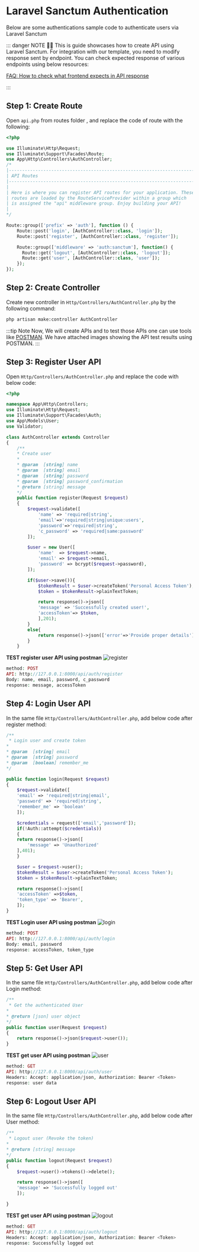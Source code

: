 # Laravel Sanctum Authentication

Below are some authentications sample code to authenticate users via Laravel Sanctum

::: danger NOTE 🙋‍♂️
This is guide showcases how to create API using Laravel Sanctum. For integration with our template, you need to modify response sent by endpoint. You can check expected response of various endpoints using below resources:

[FAQ: How to check what frontend expects in API response](/faq/#how-to-check-what-frontend-expects-in-api-response)

:::

## Step 1: Create Route

Open `api.php` from routes folder , and replace the code of route with the following:

```php
<?php

use Illuminate\Http\Request;
use Illuminate\Support\Facades\Route;
use App\Http\Controllers\AuthController;
/*
|--------------------------------------------------------------------------
| API Routes
|--------------------------------------------------------------------------
|
| Here is where you can register API routes for your application. These
| routes are loaded by the RouteServiceProvider within a group which
| is assigned the "api" middleware group. Enjoy building your API!
|
*/

Route::group(['prefix' => 'auth'], function () {
    Route::post('login', [AuthController::class, 'login']);
    Route::post('register', [AuthController::class, 'register']);

    Route::group(['middleware' => 'auth:sanctum'], function() {
      Route::get('logout', [AuthController::class, 'logout']);
      Route::get('user', [AuthController::class, 'user']);
    });
});
```

## Step 2: Create Controller

Create new controller in `Http/Controllers/AuthController.php` by the following command:

```bash
php artisan make:controller AuthController
```

:::tip Note
Now, We will create APIs and to test those APIs one can use tools like [POSTMAN](https://www.postman.com/downloads/). We have attached images showing the API test results using POSTMAN.
:::

## Step 3: Register User API

Open `Http/Controllers/AuthController.php` and replace the code with below code:

```php
<?php

namespace App\Http\Controllers;
use Illuminate\Http\Request;
use Illuminate\Support\Facades\Auth;
use App\Models\User;
use Validator;

class AuthController extends Controller
{
    /**
    * Create user
    *
    * @param  [string] name
    * @param  [string] email
    * @param  [string] password
    * @param  [string] password_confirmation
    * @return [string] message
    */
    public function register(Request $request)
    {
        $request->validate([
            'name' => 'required|string',
            'email'=>'required|string|unique:users',
            'password'=>'required|string',
            'c_password' => 'required|same:password'
        ]);

        $user = new User([
            'name'  => $request->name,
            'email' => $request->email,
            'password' => bcrypt($request->password),
        ]);

        if($user->save()){
            $tokenResult = $user->createToken('Personal Access Token');
            $token = $tokenResult->plainTextToken;

            return response()->json([
            'message' => 'Successfully created user!',
            'accessToken'=> $token,
            ],201);
        }
        else{
            return response()->json(['error'=>'Provide proper details']);
        }
    }
```

**TEST register user API using postman**
![register](/images/code-examples/sanctum-apis-response/register.jpg)

```php
method: POST
API: http://127.0.0.1:8000/api/auth/register
Body: name, email, password, c_password
response: message, accessToken
```

## Step 4: Login User API

In the same file `Http/Controllers/AuthController.php`, add below code after register method:

```php
/**
 * Login user and create token
*
* @param  [string] email
* @param  [string] password
* @param  [boolean] remember_me
*/

public function login(Request $request)
{
    $request->validate([
    'email' => 'required|string|email',
    'password' => 'required|string',
    'remember_me' => 'boolean'
    ]);

    $credentials = request(['email','password']);
    if(!Auth::attempt($credentials))
    {
    return response()->json([
        'message' => 'Unauthorized'
    ],401);
    }

    $user = $request->user();
    $tokenResult = $user->createToken('Personal Access Token');
    $token = $tokenResult->plainTextToken;

    return response()->json([
    'accessToken' =>$token,
    'token_type' => 'Bearer',
    ]);
}
```

**TEST Login user API using postman**
![login](/images/code-examples/sanctum-apis-response/login.png)

```php
method: POST
API: http://127.0.0.1:8000/api/auth/login
Body: email, password
response: accessToken, token_type
```

## Step 5: Get User API

In the same file `Http/Controllers/AuthController.php`, add below code after Login method:

```php
/**
 * Get the authenticated User
*
* @return [json] user object
*/
public function user(Request $request)
{
    return response()->json($request->user());
}
```

**TEST get user API using postman**
![user](/images/code-examples/sanctum-apis-response/get-user.png)

```php
method: GET
API: http://127.0.0.1:8000/api/auth/user
Headers: Accept: application/json, Authorization: Bearer <Token>
response: user data
```

## Step 6: Logout User API

In the same file `Http/Controllers/AuthController.php`, add below code after User method:

```php
/**
 * Logout user (Revoke the token)
*
* @return [string] message
*/
public function logout(Request $request)
{
    $request->user()->tokens()->delete();

    return response()->json([
    'message' => 'Successfully logged out'
    ]);

}
```

**TEST get user API using postman**
![logout](/images/code-examples/sanctum-apis-response/logout.png)

```php
method: GET
API: http://127.0.0.1:8000/api/auth/logout
Headers: Accept: application/json, Authorization: Bearer <Token>
response: Successfully logged out
```
